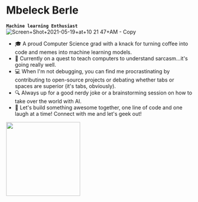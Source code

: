 # Mbeleck Berle
**`Machine learning Enthusiast`**
![Screen+Shot+2021-05-19+at+10 21 47+AM - Copy](https://github.com/MbeleckBerle/MbeleckBerle/assets/91129216/580ce9ed-b308-4060-b1a3-6cdfce1688fb)
<ul>
<li> 🎓 A proud Computer Science grad with a knack for turning coffee into code and memes into machine learning models.</li>
<li> 🧠 Currently on a quest to teach computers to understand sarcasm...it's going really well.</li>
<li> 💻 When I'm not debugging, you can find me procrastinating by contributing to open-source projects or debating whether tabs or spaces are superior (it's tabs, obviously).</li>
<li> 🔍 Always up for a good nerdy joke or a brainstorming session on how to take over the world with AI.</li>
<li> 🚀 Let's build something awesome together, one line of code and one laugh at a time! Connect with me and let's geek out!</li>
</ul>



<img height = 200px src="https://github.com/MbeleckBerle/MbeleckBerle/assets/91129216/e1d5c6a9-3e7c-4576-bb1d-87df51a4c87f" />
